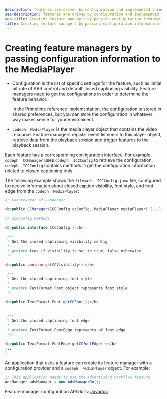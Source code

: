 ```yaml
---
description: features are driven by configuration and implemented through the MediaPlayer.
seo-description: features are driven by configuration and implemented through the MediaPlayer.
seo-title: Creating feature managers by passing configuration information to the MediaPlayer
title: Creating feature managers by passing configuration information to the MediaPlayer
---
```


# Creating feature managers by passing configuration information to the MediaPlayer


* Configuration is the list of specific settings for the feature, such as initial bit rate of ABR control and default closed captioning visibility.
  Feature managers need to get the configurations in order to determine the feature behavior.
  
  In the Primetime reference implementation, the configuration is stored in shared preferences, but you can store the configuration in whatever way makes sense for your environment.
  
  
* `codeph  MediaPlayer` is the  media player object that contains the video resource.
  Feature managers register  event listeners to this player object, retrieve data from the playback session and trigger  features to the playback session.
  
  

Each feature has a corresponding configuration interface. For example, `codeph  CCManager` uses `codeph  ICCConfig` to retrieve the configuration. `codeph  ICCConfig` contains methods to get the configuration information related to closed captioning only.

The following example shows the `filepath  ICCConfig.java` file, configured to receive information about closed caption visibility, font style, and font edge from the `codeph  MediaPlayer`:

```java
// Constructor of CCManager 
 
<b>public CCManager(ICCConfig ccConfig, MediaPlayer mediaPlayer) {...}</b> 
 
// ICCConfig methods 
 
<b>public interface ICCConfig {</b> 
 
 /** 
 * Get the closed captioning visibility config 
 * 
 * @return true if visibility is set to true, false otherwise 
 */ 
 
<b>public boolean getCCVisibility();</b> 
 
 /** 
 * Get the closed captioning font style 
 * 
 * @return TextFormat.Font object represents font style 
 */ 
 
<b>public TextFormat.Font getCCFont();</b> 
 
 
 /** 
 * Get the closed captioning font edge 
 * 
 * @return TextFormat.FontEdge represents of font edge 
 */ 
 
<b>public TextFormat.FontEdge getCCFontEdge();</b> 
... 
}
```
An application that uses a  feature can create its feature manager with a configuration provider and a `codeph  MediaPlayer` object. For example:

```java
// This application needs to use the advertising workflow feature 
AdsManager adsManager = new AdsManagerOn();
```
Feature manager configuration API docs: [ Javadoc ](http://help.adobe.com/en_US/primetime/reference_implementation/android/javadoc/com/adobe/primetime/reference/config/package-summary.html)

